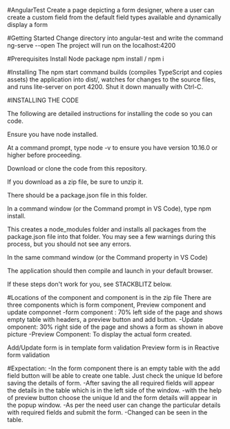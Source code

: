 #AngularTest
Create a page depicting a form designer, where a user can create a custom field from the default field types available and dynamically display a form

#Getting Started
Change directory into angular-test and write the command ng-serve --open The project will run on the localhost:4200

#Prerequisites
Install Node package npm install / npm i

#Installing
The npm start command builds (compiles TypeScript and copies assets) the application into dist/, watches for changes to the source files, and runs lite-server on port 4200. Shut it down manually with Ctrl-C.

#INSTALLING THE CODE

The following are detailed instructions for installing the code so you can code.

Ensure you have node installed.

At a command prompt, type node -v to ensure you have version 10.16.0 or higher before proceeding.

Download or clone the code from this repository.

If you download as a zip file, be sure to unzip it.

There should be a package.json file in this folder.

In a command window (or the Command prompt in VS Code), type npm install.

This creates a node_modules folder and installs all packages from the package.json file into that folder. You may see a few warnings during this process, but you should not see any errors.

In the same command window (or the Command property in VS Code)

The application should then compile and launch in your default browser.

If these steps don't work for you, see STACKBLITZ below.

#Locations of the component and component is in the zip file
  There are three components which is form component, Preview component and update componnet
  -form component : 70% left side of the page and shows empty table with headers, a preview button and add button. 
  -Update omponent: 30% right side of the page and shows a form as shown in above picture 
  -Preview Component: To display the actual form created. 
 
 Add/Update form is in template form validation
 Preview form is in Reactive form validation
 
 #Expectation:
 -In the form component there is an empty table with the add field button will be able to create one table. Just check the unique Id       before saving the details of form.
 -After saving the all required fields will appear the details in the table which is in the left side of the window.
 -with the help of preview button choose the unique Id and the form details will appear in the popup window.
 -As per the need user can change the particular details with required fields and submit the form. 
 -Changed can be seen in the table.
 
